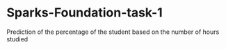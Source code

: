 # Sparks-Foundation-task-1
Prediction of the percentage of the student based on the number of hours studied
